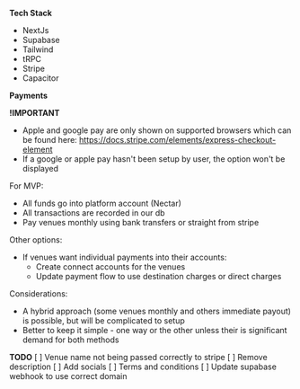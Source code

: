 **Tech Stack**

- NextJs
- Supabase
- Tailwind
- tRPC
- Stripe
- Capacitor

**Payments**

**!IMPORTANT**

- Apple and google pay are only shown on supported browsers which can be found here: https://docs.stripe.com/elements/express-checkout-element
- If a google or apple pay hasn't been setup by user, the option won't be displayed

For MVP:

- All funds go into platform account (Nectar)
- All transactions are recorded in our db
- Pay venues monthly using bank transfers or straight from stripe

Other options:

- If venues want individual payments into their accounts:
  - Create connect accounts for the venues
  - Update payment flow to use destination charges or direct charges

Considerations:

- A hybrid approach (some venues monthly and others immediate payout) is possible, but will be complicated to setup
- Better to keep it simple - one way or the other unless their is significant demand for both methods

**TODO**
[ ] Venue name not being passed correctly to stripe
[ ] Remove description
[ ] Add socials
[ ] Terms and conditions
[ ] Update supabase webhook to use correct domain
